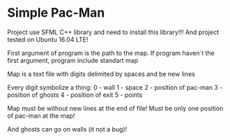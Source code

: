 # Simple Pac-Man

Project use SFML C++ library and need to install this library!!! And project tested on Ubuntu 16.04 LTE!

First argument of program is the path to the map.
If program haven`t the first argument, program include standart map

Map is a text file with digits delimited by spaces and be new lines

Every digit symbolize a thing:
0 - wall
1 - space
2 - position of pac-man
3 - position of ghosts
4 - position of exit
5 - points

Map must be without new lines at the end of file! Must be only one position of pac-man at the map!

And ghosts can go on walls (it not a bug)!
